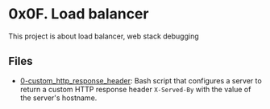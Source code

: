 # 0x0F. Load balancer

This project is about load balancer, web stack debugging

## Files

- [0-custom_http_response_header](./0-custom_http_response_header): Bash script that configures a server to return a custom HTTP response header `X-Served-By` with the value of the server's hostname.